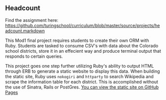 ## Headcount

Find the assignment here: https://github.com/turingschool/curriculum/blob/master/source/projects/headcount.markdown

This Mod1 final project requires students to create their own ORM with Ruby.  Students are tasked to consume CSV's with data about the Colorado school districts, store it in an effecient way and produce terminal output that responds to certain queries.

This project goes one step further utilizing Ruby's ability to output HTML through ERB to generate a static website to display this data.  When building the static site, Ruby uses `nokogiri` and `httparty` to search Wikipedia and scrape the information table for each district. This is accomplished without the use of Sinatra, Rails or PostGres.  [You can view the static site on GitHub Pages](http://iamchrissmith.io/headcount/)
